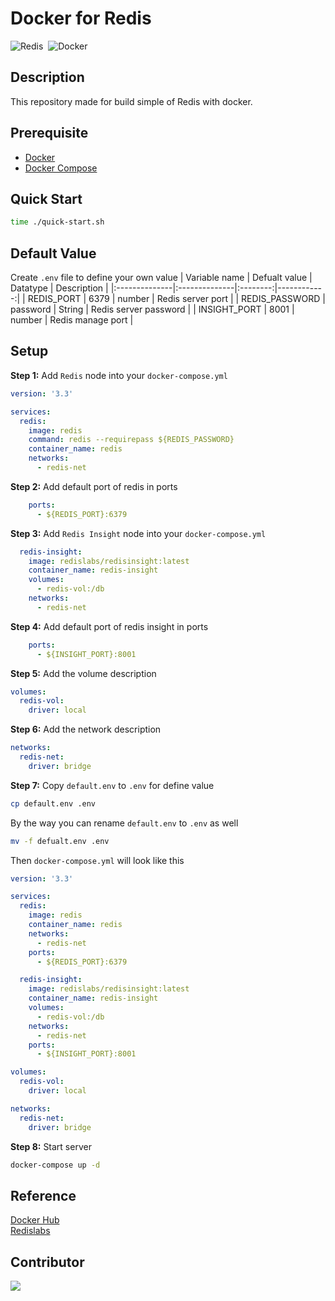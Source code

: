 # Docker for Redis
<img alt="Redis" src="https://img.shields.io/badge/Redis-DC382D?&style=flat&logo=redis&logoColor=FFFFFF">&nbsp;
<img alt="Docker" src="https://img.shields.io/badge/Docker-2496ED?&style=flat&logo=docker&logoColor=ffffff">&nbsp;

## Description
This repository made for build simple of Redis with docker.

## Prerequisite
* [Docker](https://docs.docker.com/engine/install/ubuntu/)
* [Docker Compose](https://docs.docker.com/compose/install/)

## Quick Start
```bash
time ./quick-start.sh
```

## Default Value
Create `.env` file to define your own value
| Variable name | Defualt value | Datatype | Description |
|:--------------|:--------------|:--------:|------------:|
| REDIS_PORT | 6379 | number | Redis server port |
| REDIS_PASSWORD | password | String | Redis server password |
| INSIGHT_PORT | 8001 | number | Redis manage port |

## Setup
**Step 1:** Add `Redis` node into your `docker-compose.yml`
```yaml
version: '3.3'

services:
  redis:
    image: redis
    command: redis --requirepass ${REDIS_PASSWORD}
    container_name: redis
    networks:
      - redis-net
```
**Step 2:** Add default port of redis in ports
```yaml
    ports:
      - ${REDIS_PORT}:6379
```
**Step 3:** Add `Redis Insight` node into your `docker-compose.yml`
```yaml
  redis-insight:
    image: redislabs/redisinsight:latest
    container_name: redis-insight
    volumes:
      - redis-vol:/db
    networks:
      - redis-net
```
**Step 4:** Add default port of redis insight in ports
```yaml
    ports:
      - ${INSIGHT_PORT}:8001
```
**Step 5:** Add the volume description
```yaml
volumes:
  redis-vol:
    driver: local
```
**Step 6:** Add the network description
```yaml
networks:
  redis-net:
    driver: bridge
```
**Step 7:** Copy `default.env` to `.env` for define value
```bash
cp default.env .env
```
By the way you can rename `default.env` to `.env` as well
```bash
mv -f defualt.env .env
```

Then `docker-compose.yml` will look like this
```yaml
version: '3.3'

services:
  redis:
    image: redis
    container_name: redis
    networks:
      - redis-net
    ports:
      - ${REDIS_PORT}:6379

  redis-insight:
    image: redislabs/redisinsight:latest
    container_name: redis-insight
    volumes:
      - redis-vol:/db
    networks:
      - redis-net
    ports:
      - ${INSIGHT_PORT}:8001

volumes:
  redis-vol:
    driver: local

networks:
  redis-net:
    driver: bridge
```
**Step 8:** Start server
```bash
docker-compose up -d
```

## Reference
[Docker Hub](https://hub.docker.com/_/redis)<br>
[Redislabs](https://docs.redislabs.com/latest/ri/installing/install-docker/)

## Contributor
<a href="https://github.com/Harin3Bone"><img src="https://img.shields.io/badge/Harin3Bone-181717?style=flat&logo=github&logoColor=ffffff"></a>
